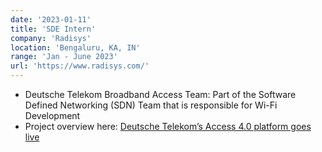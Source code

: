 ```yaml
---
date: '2023-01-11'
title: 'SDE Intern'
company: 'Radisys'
location: 'Bengaluru, KA, IN'
range: 'Jan - June 2023'
url: 'https://www.radisys.com/'
---
```


- Deutsche Telekom Broadband Access Team: Part of the Software Defined Networking (SDN)
  Team that is responsible for Wi-Fi Development
- Project overview here:
  [Deutsche Telekom’s Access 4.0 platform goes live](https://www.telekom.com/en/media/media-information/archive/deutschetelekom-s-access-4-0-platform-goes-live-615974)
